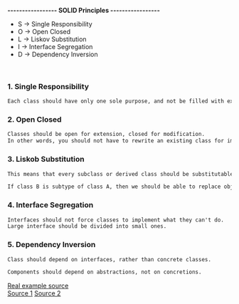 
**----------------- SOLID Principles -----------------**

- S -> Single Responsibility
- O -> Open Closed
- L -> Liskov Substitution
- I -> Interface Segregation
- D -> Dependency Inversion

</br>

### 1. Single Responsibility

```txt
Each class should have only one sole purpose, and not be filled with excessive functionality.
```

### 2. Open Closed

```txt
Classes should be open for extension, closed for modification.
In other words, you should not have to rewrite an existing class for implementing new features.
```

### 3. Liskob Substitution

```txt
This means that every subclass or derived class should be substitutable for their base or parent class.

If class B is subtype of class A, then we should be able to replace object of A by object of B without breaking the behavior of the program. Subclass should extend the capability of parent class not narrow it down.
```

### 4. Interface Segregation

```txt
Interfaces should not force classes to implement what they can't do.
Large interface should be divided into small ones.
```

### 5. Dependency Inversion

```txt
Class should depend on interfaces, rather than concrete classes.

Components should depend on abstractions, not on concretions.
```

[Real example source](https://medium.com/capgemini-microsoft-team/back-to-basics-the-solid-principles-3ab6b4322080)	
</br>
[Source 1](https://www.youtube.com/watch?v=_jDNAf3CzeY) [Source 2](https://www.youtube.com/watch?v=XI7zep97c-Y)
